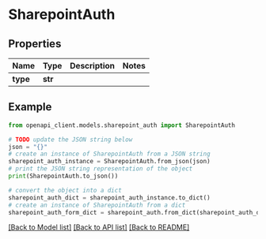 # SharepointAuth


## Properties

Name | Type | Description | Notes
------------ | ------------- | ------------- | -------------
**type** | **str** |  | 

## Example

```python
from openapi_client.models.sharepoint_auth import SharepointAuth

# TODO update the JSON string below
json = "{}"
# create an instance of SharepointAuth from a JSON string
sharepoint_auth_instance = SharepointAuth.from_json(json)
# print the JSON string representation of the object
print(SharepointAuth.to_json())

# convert the object into a dict
sharepoint_auth_dict = sharepoint_auth_instance.to_dict()
# create an instance of SharepointAuth from a dict
sharepoint_auth_form_dict = sharepoint_auth.from_dict(sharepoint_auth_dict)
```
[[Back to Model list]](../README.md#documentation-for-models) [[Back to API list]](../README.md#documentation-for-api-endpoints) [[Back to README]](../README.md)



